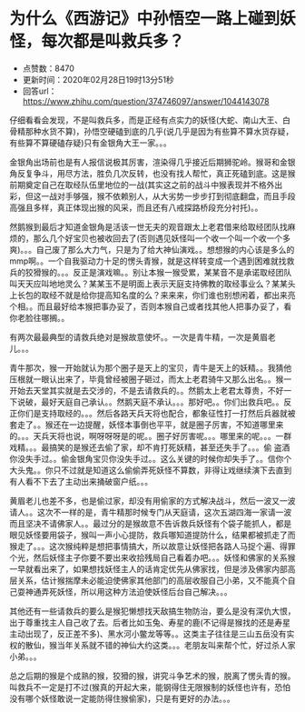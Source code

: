 # 为什么《西游记》中孙悟空一路上碰到妖怪，每次都是叫救兵多？
- 点赞数：8470
- 更新时间：2020年02月28日19时13分51秒
- 回答url：https://www.zhihu.com/question/374746097/answer/1044143078
<body>
 <p data-pid="9B8BVXx9">仔细看看会发现，不是叫救兵多，而是正经有点实力的妖怪(大蛇、南山大王、白骨精那种水货不算)，孙悟空硬磕到底的几乎(说几乎是因为有些算不算水货存疑，有些算不算硬磕存疑)只有金银角大王一家。。。</p>
 <p data-pid="12KHwDkj">金银角出场前也是有人报信说极其厉害，渲染得几乎接近后期狮驼岭。猴哥和金银角反复争斗，用尽方法，胜负几次反转，也没有找人帮忙，真正死磕到底。这是猴前期奠定自己在取经队伍里地位的一战(其实这之前的战斗中猴表现并不格外出彩，但这一战对手够强，猴不依赖别人，从大劣势一步步打到彻底翻盘，而且手段高强且多样，真正体现出猴的风采，而且还有八戒探路桥段充分衬托)。。</p>
 <p data-pid="LFnVFu23">然鹅猴到最后才知道金银角是活该一世无夫的观音跟太上老君借来给取经团队找麻烦的，那么几个好宝贝也被收回去了(否则遇见妖怪叫一个收一个叫一个收一个多爽)。。。自己废了那么大力气，只是为了给大神仙演戏。。想想猴的内心该是多么的mmp啊。。一个自我驱动力十足的愣头青猴，就是这样转变成一个遇到困难就找救兵的狡猾猴的。。。反正是演戏嘛。。别让本猴一猴受累，某某音不是承诺取经团队叫天天应叫地地灵么？某某玉不是明面上表示天庭支持佛教的取经事业么？某某头上长包的取经不就是给你提高知名度的么？来来来，你们谁也别想闲着，都出来亮个相。。而且最好给本猴把事办妥了，否则本猴自己或者找其他人把事办妥了，看你老脸往哪搁。。</p>
 <p data-pid="dnNHKzz5">有两次最最典型的请救兵绝对是猴故意使坏。。一次是青牛精，一次是黄眉老儿。。。</p>
 <p data-pid="JO8LRlt3">青牛那次，猴一开始就认为那个圈子是天上的宝贝，青牛是天上的妖精。。我猜他压根就一眼认出来了，毕竟曾经被圈子砸过，而太上老君骑牛又那么出名。。猴一开始去天堂其实就是去交涉的，不是去请救兵的。。然鹅太上老君太尊贵，不好一下说破，最好天庭自己承认。。然鹅天庭不承认。。。那好吧。。你们出救兵吧。。反正你们是支持取经的。。。然后各路天兵天将也配合，都象征性打一打然后兵器就被套走了。。猴还在一边提醒，妖怪本事倒也平平，就是圈子厉害，不知道哪里来的。。。天兵天将也说，啊呀呀呀是的呢。。圈子好厉害呢。。。哪里来的呢。。。一群戏精。。。最搞笑的是猴还去偷了家，却不肯打死妖精，甚至还失手了。。。偷 盗酒你没失手过。。偷金银角宝贝你没失手过。。这么关键的时候你却失手了。。信你个大头鬼。。你只不过就是知道这么偷偷弄死妖怪不算数，非得让戏继续演下去直到有人看不下去了主动出来捅破窗户纸。。。</p>
 <p data-pid="CIcFszMe">黄眉老儿也差不多，也是偷过家，却没有用偷家的方式解决战斗，然后一波又一波请人。。这次不一样的是，青牛精那时候专门从天庭请，这次五湖四海一家请一波而且坚决不请佛家人。。最过分的是猴故意不告诉救兵妖怪有个袋子能抓人，都是眼见妖怪要用袋子，猴叫一声小心提防，救兵哪知道提防什么，结果都被抓走了而猴走了。。。这次猴纯粹是想把事情搞大，所以故意让妖怪把各路人马捉个遍、得罪个光，然后妖怪主子你要不要出来收拾残局自己看着办吧。。。妖怪和佛家的关系猴一早就看出来了，如果想找妖怪主人的话肯定优先从佛家找，但是涉及佛家内部高层关系，估计猴揣摩未必能迫使佛家其他部门的高层收服自己小弟，又不能真个自己耍神通弄死妖怪，所以用这种方法迫使妖怪后台自己解决。。。</p>
 <p data-pid="A-f25wm_">其他还有一些请救兵的要么是猴犯懒想找天敌搞生物防治，要么是没有深仇大恨，出于尊重找主人自己收了去。后者比如玉兔、寿星的鹿(不记得是猴找的还是寿星主动出现了，反正差不多)、黑水河小鳖龙等等。。这类主子往往是三山五岳没有实权的散仙，猴当年关系就不错的神仙大约这类。。。老朋友叫来帮个忙，好过杀人家小弟。。。</p>
 <p data-pid="MWqshNuh">总之后期的猴是个成熟的猴，狡猾的猴，讲究斗争艺术的猴，脱离了愣头青的猴。叫救兵不一定是打不过(猴真的开起大来，能钢得住无限猴制的妖怪也许有，恐怕没有哪个妖怪敢说一定能防得住猴偷家)，只是有更好的办法。。。</p>
</body>